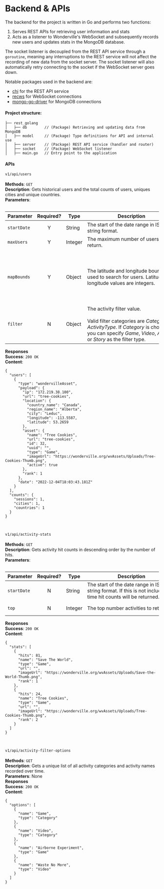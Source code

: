 # Backend & APIs

The backend for the project is written in Go and performs two functions:
1. Serves REST APIs for retrieving user information and stats
2. Acts as a listener to Wonderville's WebSocket and subsequently records new users and updates stats in the MongoDB database.

The socket listener is decoupled from the REST API service through a `goroutine`, meaning any interruptions to the REST service will not affect the recording of new data from the socket server. The socket listener will also automatically retry connecting to the socket if the WebSocket server goes down.<br>

Notable packages used in the backend are:
- [chi](https://github.com/go-chi/chi) for the REST API service
- [recws](https://github.com/recws-org/recws) for WebSocket connections
- [mongo-go-driver](https://github.com/mongodb/mongo-go-driver) for MongoDB connections

#### Project structure:
```
├── rest_golang
│   ├── db        // (Package) Retrieving and updating data from MongoDB
│   ├── model     // (Package) Type definitions for API and internal use
│   ├── server    // (Package) REST API service (handler and router)
│   ├── socket    // (Package) WebSocket listener
│   ├── main.go   // Entry point to the application
```

#### APIs

<style>
table {float:left}
</style>

`v1/api/users`<br><br>
**Methods**: `GET`<br>
**Description**: Gets historical users and the total counts of users, uniques cities and unique countries.<br>
**Parameters**:

| Parameter | Required? | Type | <div style="width:290px">Description</div> | Example |
|---|:---:|---|---|---|
| `startDate` | Y | String | The start of the date range in ISO string format. | <pre>2022-10-04T14:48:00.000Z</pre> |
| `maxUsers` | Y | Integer | The maximum number of users to return. | <pre>100</pre> |
| `mapBounds` | Y | Object | The latitude and longitude boundaries used to search for users.  Latitude and longitude values are integers. | <pre>{<br> lat: {<br>  lower: -49.68,<br>  upper: 84.71<br>}, <br> lng: {<br>  lower: -175.25, <br>  upper: -52.74<br>}</pre> |
| `filter` | N | Object | The activity filter value.<br><br> Valid filter categories are *Category* or *ActivityType*. If *Category* is chosen, you can specify *Game*, *Video*, *Activity* or *Story* as the filter type. | <pre>{<br> filterCategory: "Category", <br> filterType: "Game"<br>}</pre> |

**Responses**<br>
**Success**: `200 OK`<br>
**Content**:
```
{
  "users": [
    {
      "type": "wondervilleAsset",
      "payload": {
        "ip": "172.219.38.100",
        "url": "tree-cookies",
        "location": {
          "country_name": "Canada",
          "region_name": "Alberta",
          "city": "Leduc",
          "longitude": -113.5587,
          "latitude": 53.2659
        },
        "asset": {
          "name": "Tree Cookies",
          "url": "tree-cookies",
          "id": 32,
          "uuid": "",
          "type": "Game",
          "imageUrl": "https://wonderville.org/wvAssets/Uploads/Tree-Cookies-Thumb.png",
          "active": true
        },
        "rank": 1
      },
      "date": "2022-12-04T18:03:43.181Z"
    }
  ],
  "counts": {
    "sessions": 1,
    "cities": 1,
    "countries": 1
  }
}
```
<br>

`v1/api/activity-stats`<br><br>
**Methods**: `GET`<br>
**Description**: Gets activity hit counts in descending order by the number of hits.<br>
**Parameters**:

| Parameter | Required? | Type | <div style="width:290px">Description</div> | Example |
|---|:---:|---|---|---|
| `startDate` | N | String | The start of the date range in ISO string format. If this is not included, all time hit counts will be returned. | <pre>2022-10-04T14:48:00.000Z</pre> |
| `top` | N | Integer | The top number activities to return. | <pre>10</pre> |

**Responses**<br>
**Success**: `200 OK`<br>
**Content**:
```
{
  "stats": [
    {
      "hits": 81,
      "name": "Save The World",
      "type": "Game",
      "url": "",
      "imageUrl": "https://wonderville.org/wvAssets/Uploads/Save-the-World-Thumb.png",
      "rank": 1
    },
    {
      "hits": 24,
      "name": "Tree Cookies",
      "type": "Game",
      "url": "",
      "imageUrl": "https://wonderville.org/wvAssets/Uploads/Tree-Cookies-Thumb.png",
      "rank": 2
    }
  ]
}
```
<br>

`v1/api/activity-filter-options`<br><br>
**Methods**: `GET`<br>
**Description**: Gets a unique list of all activity categories and activity names recorded over time.<br>
**Parameters**: None<br>
**Responses**<br>
**Success**: `200 OK`<br>
**Content**:
```
{
  "options": [
    {
      "name": "Game",
      "type": "Category"
    },
    {
      "name": "Video",
      "type": "Category"
    },
    {
      "name": "Airborne Experiment",
      "type": "Game"
    },
    {
      "name": "Waste No More",
      "type": "Video"
    }
  ]
}
```
